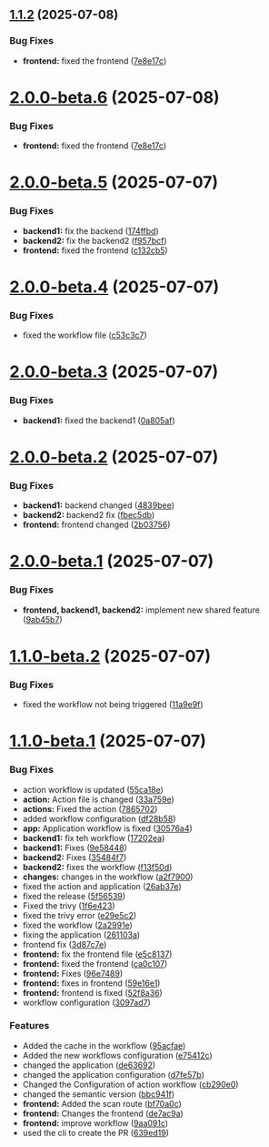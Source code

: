 ## [1.1.2](https://github.com/PoudelAmrit123/application/compare/v1.1.1...v1.1.2) (2025-07-08)


### Bug Fixes

* **frontend:** fixed the frontend ([7e8e17c](https://github.com/PoudelAmrit123/application/commit/7e8e17ce2de42ee66afe7434664b6936c0150754))

# [2.0.0-beta.6](https://github.com/PoudelAmrit123/application/compare/v2.0.0-beta.5...v2.0.0-beta.6) (2025-07-08)



### Bug Fixes


* **frontend:** fixed the frontend ([7e8e17c](https://github.com/PoudelAmrit123/application/commit/7e8e17ce2de42ee66afe7434664b6936c0150754))


# [2.0.0-beta.5](https://github.com/PoudelAmrit123/application/compare/v2.0.0-beta.4...v2.0.0-beta.5) (2025-07-07)


### Bug Fixes

* **backend1:** fix the backend ([174ffbd](https://github.com/PoudelAmrit123/application/commit/174ffbd1dca7eb1c5826eb164102c185989c538d))
* **backend2:** fix the backend2 ([f957bcf](https://github.com/PoudelAmrit123/application/commit/f957bcffcfcf9501f7f7bede2344eeda477d48ee))
* **frontend:** fixed the frontend ([c132cb5](https://github.com/PoudelAmrit123/application/commit/c132cb57789c43fc53ea01b5c1ac89055821d8a2))

# [2.0.0-beta.4](https://github.com/PoudelAmrit123/application/compare/v2.0.0-beta.3...v2.0.0-beta.4) (2025-07-07)



### Bug Fixes


* fixed the workflow file ([c53c3c7](https://github.com/PoudelAmrit123/application/commit/c53c3c74c6c63489ea55f3a9c21df383c485d63f))


# [2.0.0-beta.3](https://github.com/PoudelAmrit123/application/compare/v2.0.0-beta.2...v2.0.0-beta.3) (2025-07-07)


### Bug Fixes

* **backend1:** fixed the backend1 ([0a805af](https://github.com/PoudelAmrit123/application/commit/0a805af668b97b9a18e144e05d8acf6972523441))

# [2.0.0-beta.2](https://github.com/PoudelAmrit123/application/compare/v2.0.0-beta.1...v2.0.0-beta.2) (2025-07-07)


### Bug Fixes

* **backend1:** backend changed ([4839bee](https://github.com/PoudelAmrit123/application/commit/4839beee35d915ea7616a36dbcc22336581fd12d))
* **backend2:** backend2 fix ([fbec5db](https://github.com/PoudelAmrit123/application/commit/fbec5db5cdb6209fb0b68e0b85b00bea99c28474))
* **frontend:** frontend changed ([2b03756](https://github.com/PoudelAmrit123/application/commit/2b037560c38ca15cf0fb38da9057438773f58f3b))

# [2.0.0-beta.1](https://github.com/PoudelAmrit123/application/compare/v1.1.0-beta.2...v2.0.0-beta.1) (2025-07-07)


### Bug Fixes

* **frontend, backend1, backend2:** implement new shared feature ([9ab45b7](https://github.com/PoudelAmrit123/application/commit/9ab45b7cf2ac389848ed18e786a3273fb31aa894))

# [1.1.0-beta.2](https://github.com/PoudelAmrit123/application/compare/v1.1.0-beta.1...v1.1.0-beta.2) (2025-07-07)


### Bug Fixes

* fixed the workflow not being triggered ([11a9e9f](https://github.com/PoudelAmrit123/application/commit/11a9e9f3ac86fdb39a30b9cd14c075b21500b753))

# [1.1.0-beta.1](https://github.com/PoudelAmrit123/application/compare/v1.0.0...v1.1.0-beta.1) (2025-07-07)


### Bug Fixes

* action workflow is updated ([55ca18e](https://github.com/PoudelAmrit123/application/commit/55ca18e04346d1356570ae1377b2a92c9a916d59))
* **action:** Action file is changed ([33a759e](https://github.com/PoudelAmrit123/application/commit/33a759e922129d9f4c4e33f1598a3e07bf01243e))
* **actions:** Fixed the action ([7865702](https://github.com/PoudelAmrit123/application/commit/786570257905d17e224050499f592c40a4c1e677))
* added workflow configuration ([df28b58](https://github.com/PoudelAmrit123/application/commit/df28b58bd499bf27fa155259c991faeb1e57466e))
* **app:** Application workflow is fixed ([30576a4](https://github.com/PoudelAmrit123/application/commit/30576a4c6551bfb97457e8c9a3b223c995649918))
* **backend1:** fix teh workflow ([17202ea](https://github.com/PoudelAmrit123/application/commit/17202ea110f7cf21a9c0ccd2b8dff001df2274b6))
* **backend1:** Fixes ([9e58448](https://github.com/PoudelAmrit123/application/commit/9e58448168a668c78f35247072e4c0149adf6c42))
* **backend2:** Fixes ([35484f7](https://github.com/PoudelAmrit123/application/commit/35484f703a182f05bd3f32d93703292a0d136517))
* **backend2:** fixes the workflow ([f13f50d](https://github.com/PoudelAmrit123/application/commit/f13f50d0ebc37612dc7a2d8165faef318b156077))
* **changes:** changes in the workflow ([a2f7900](https://github.com/PoudelAmrit123/application/commit/a2f7900dc6fd0de38b8a79fa11886b512e66f247))
* fixed the action and application ([26ab37e](https://github.com/PoudelAmrit123/application/commit/26ab37e3f4421ef336628fd7cca01fc3dea15f0c))
* fixed the release ([5f56539](https://github.com/PoudelAmrit123/application/commit/5f56539d5c1afdc3d23df3778d793eda627ea1a3))
* Fixed the trivy ([1f6e423](https://github.com/PoudelAmrit123/application/commit/1f6e423f21175e4289b4f1c484258d6ada7ab5b5))
* fixed the trivy error ([e29e5c2](https://github.com/PoudelAmrit123/application/commit/e29e5c2d35eefbc14287232534e0d8270b0db4ea))
* fixed the workflow ([2a2991e](https://github.com/PoudelAmrit123/application/commit/2a2991e59ae0107fe9f27212c5a277451d930864))
* fixing the application ([261103a](https://github.com/PoudelAmrit123/application/commit/261103ab032127ebd9e5e5c8dea2a52c8dd41fdc))
* frontend fix ([3d87c7e](https://github.com/PoudelAmrit123/application/commit/3d87c7e801255003ba2574555341cd4943ce6940))
* **frontend:** fix the frontend file ([e5c8137](https://github.com/PoudelAmrit123/application/commit/e5c81372369adba6d947ed921f68f70e36618f65))
* **frontend:** fixed the frontend ([ca0c107](https://github.com/PoudelAmrit123/application/commit/ca0c107d3d515e8ecf893a12219787d55f3670fe))
* **frontend:** Fixes ([96e7489](https://github.com/PoudelAmrit123/application/commit/96e748966a6c155a2357a73daf255829982480e6))
* **frontend:** fixes in frontend ([59e16e1](https://github.com/PoudelAmrit123/application/commit/59e16e144375b0b409e905704e6fb8ed22129268))
* **frontend:** frontend is fixed ([52f8a36](https://github.com/PoudelAmrit123/application/commit/52f8a362a0adda73dd68aa00abde0f6fc7974cc1))
* workflow configuration ([3097ad7](https://github.com/PoudelAmrit123/application/commit/3097ad75854c912a6a732fab0957ddbfbc36af40))


### Features

* Added the cache in the workflow ([95acfae](https://github.com/PoudelAmrit123/application/commit/95acfae0d50c73396dd9787935406301ab038f46))
* Added the new  workflows configuration ([e75412c](https://github.com/PoudelAmrit123/application/commit/e75412ca8114039e3bde7ebd87e6836868400f05))
* changed the application ([de63692](https://github.com/PoudelAmrit123/application/commit/de63692ae69e917969b666e5c81d7fdfdc678bc9))
* changed the application configuration ([d7fe57b](https://github.com/PoudelAmrit123/application/commit/d7fe57b9c5c8c69d089e80a556ac03ca9c68e7cd))
* Changed the Configuration of action workflow ([cb290e0](https://github.com/PoudelAmrit123/application/commit/cb290e08aefad9f511138006c61080f2f94e7995))
* changed the semantic version ([bbc941f](https://github.com/PoudelAmrit123/application/commit/bbc941f30ea53d596d810b126825c4e33b810887))
* **frontend:** Added the scan route ([bf70a0c](https://github.com/PoudelAmrit123/application/commit/bf70a0cba41cefb562c2a4b9b490cccbcb96c28d))
* **frontend:** Changes the frontend ([de7ac9a](https://github.com/PoudelAmrit123/application/commit/de7ac9a588d48bda8b32bb4bd52458b0c5e15505))
* **frontend:** improve workflow ([9aa091c](https://github.com/PoudelAmrit123/application/commit/9aa091c15f44844072f57b48537f0544ea706bec))
* used the cli to create the PR ([639ed19](https://github.com/PoudelAmrit123/application/commit/639ed19e9bfebac2adfa300bced9d807ce647126))

